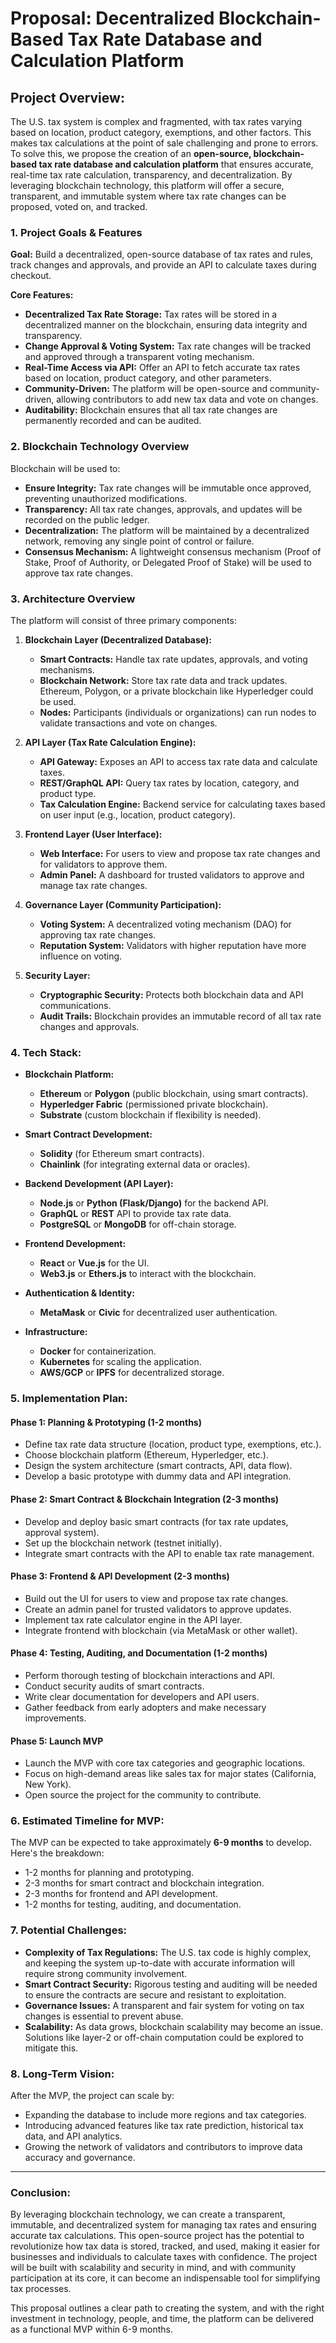 # Proposal: Decentralized Blockchain-Based Tax Rate Database and Calculation Platform

## Project Overview:
The U.S. tax system is complex and fragmented, with tax rates varying based on location, product category, exemptions, and other factors. This makes tax calculations at the point of sale challenging and prone to errors. To solve this, we propose the creation of an **open-source, blockchain-based tax rate database and calculation platform** that ensures accurate, real-time tax rate calculation, transparency, and decentralization. By leveraging blockchain technology, this platform will offer a secure, transparent, and immutable system where tax rate changes can be proposed, voted on, and tracked.

### 1. Project Goals & Features
**Goal:** Build a decentralized, open-source database of tax rates and rules, track changes and approvals, and provide an API to calculate taxes during checkout.

**Core Features:**
- **Decentralized Tax Rate Storage:** Tax rates will be stored in a decentralized manner on the blockchain, ensuring data integrity and transparency.
- **Change Approval & Voting System:** Tax rate changes will be tracked and approved through a transparent voting mechanism.
- **Real-Time Access via API:** Offer an API to fetch accurate tax rates based on location, product category, and other parameters.
- **Community-Driven:** The platform will be open-source and community-driven, allowing contributors to add new tax data and vote on changes.
- **Auditability:** Blockchain ensures that all tax rate changes are permanently recorded and can be audited.

### 2. Blockchain Technology Overview
Blockchain will be used to:
- **Ensure Integrity:** Tax rate changes will be immutable once approved, preventing unauthorized modifications.
- **Transparency:** All tax rate changes, approvals, and updates will be recorded on the public ledger.
- **Decentralization:** The platform will be maintained by a decentralized network, removing any single point of control or failure.
- **Consensus Mechanism:** A lightweight consensus mechanism (Proof of Stake, Proof of Authority, or Delegated Proof of Stake) will be used to approve tax rate changes.

### 3. Architecture Overview
The platform will consist of three primary components:
1. **Blockchain Layer (Decentralized Database):**
   - **Smart Contracts:** Handle tax rate updates, approvals, and voting mechanisms.
   - **Blockchain Network:** Store tax rate data and track updates. Ethereum, Polygon, or a private blockchain like Hyperledger could be used.
   - **Nodes:** Participants (individuals or organizations) can run nodes to validate transactions and vote on changes.

2. **API Layer (Tax Rate Calculation Engine):**
   - **API Gateway:** Exposes an API to access tax rate data and calculate taxes.
   - **REST/GraphQL API:** Query tax rates by location, category, and product type.
   - **Tax Calculation Engine:** Backend service for calculating taxes based on user input (e.g., location, product category).

3. **Frontend Layer (User Interface):**
   - **Web Interface:** For users to view and propose tax rate changes and for validators to approve them.
   - **Admin Panel:** A dashboard for trusted validators to approve and manage tax rate changes.

4. **Governance Layer (Community Participation):**
   - **Voting System:** A decentralized voting mechanism (DAO) for approving tax rate changes.
   - **Reputation System:** Validators with higher reputation have more influence on voting.

5. **Security Layer:**
   - **Cryptographic Security:** Protects both blockchain data and API communications.
   - **Audit Trails:** Blockchain provides an immutable record of all tax rate changes and approvals.

### 4. Tech Stack:
- **Blockchain Platform:**
  - **Ethereum** or **Polygon** (public blockchain, using smart contracts).
  - **Hyperledger Fabric** (permissioned private blockchain).
  - **Substrate** (custom blockchain if flexibility is needed).

- **Smart Contract Development:**
  - **Solidity** (for Ethereum smart contracts).
  - **Chainlink** (for integrating external data or oracles).

- **Backend Development (API Layer):**
  - **Node.js** or **Python (Flask/Django)** for the backend API.
  - **GraphQL** or **REST** API to provide tax rate data.
  - **PostgreSQL** or **MongoDB** for off-chain storage.

- **Frontend Development:**
  - **React** or **Vue.js** for the UI.
  - **Web3.js** or **Ethers.js** to interact with the blockchain.

- **Authentication & Identity:**
  - **MetaMask** or **Civic** for decentralized user authentication.

- **Infrastructure:**
  - **Docker** for containerization.
  - **Kubernetes** for scaling the application.
  - **AWS/GCP** or **IPFS** for decentralized storage.

### 5. Implementation Plan:

#### **Phase 1: Planning & Prototyping (1-2 months)**
- Define tax rate data structure (location, product type, exemptions, etc.).
- Choose blockchain platform (Ethereum, Hyperledger, etc.).
- Design the system architecture (smart contracts, API, data flow).
- Develop a basic prototype with dummy data and API integration.

#### **Phase 2: Smart Contract & Blockchain Integration (2-3 months)**
- Develop and deploy basic smart contracts (for tax rate updates, approval system).
- Set up the blockchain network (testnet initially).
- Integrate smart contracts with the API to enable tax rate management.

#### **Phase 3: Frontend & API Development (2-3 months)**
- Build out the UI for users to view and propose tax rate changes.
- Create an admin panel for trusted validators to approve updates.
- Implement tax rate calculator engine in the API layer.
- Integrate frontend with blockchain (via MetaMask or other wallet).

#### **Phase 4: Testing, Auditing, and Documentation (1-2 months)**
- Perform thorough testing of blockchain interactions and API.
- Conduct security audits of smart contracts.
- Write clear documentation for developers and API users.
- Gather feedback from early adopters and make necessary improvements.

#### **Phase 5: Launch MVP**
- Launch the MVP with core tax categories and geographic locations.
- Focus on high-demand areas like sales tax for major states (California, New York).
- Open source the project for the community to contribute.

### 6. Estimated Timeline for MVP:
The MVP can be expected to take approximately **6-9 months** to develop. Here's the breakdown:
- 1-2 months for planning and prototyping.
- 2-3 months for smart contract and blockchain integration.
- 2-3 months for frontend and API development.
- 1-2 months for testing, auditing, and documentation.

### 7. Potential Challenges:
- **Complexity of Tax Regulations:** The U.S. tax code is highly complex, and keeping the system up-to-date with accurate information will require strong community involvement.
- **Smart Contract Security:** Rigorous testing and auditing will be needed to ensure the contracts are secure and resistant to exploitation.
- **Governance Issues:** A transparent and fair system for voting on tax changes is essential to prevent abuse.
- **Scalability:** As data grows, blockchain scalability may become an issue. Solutions like layer-2 or off-chain computation could be explored to mitigate this.

### 8. Long-Term Vision:
After the MVP, the project can scale by:
- Expanding the database to include more regions and tax categories.
- Introducing advanced features like tax rate prediction, historical tax data, and API analytics.
- Growing the network of validators and contributors to improve data accuracy and governance.

---

### **Conclusion:**
By leveraging blockchain technology, we can create a transparent, immutable, and decentralized system for managing tax rates and ensuring accurate tax calculations. This open-source project has the potential to revolutionize how tax data is stored, tracked, and used, making it easier for businesses and individuals to calculate taxes with confidence. The project will be built with scalability and security in mind, and with community participation at its core, it can become an indispensable tool for simplifying tax processes.

This proposal outlines a clear path to creating the system, and with the right investment in technology, people, and time, the platform can be delivered as a functional MVP within 6-9 months.

